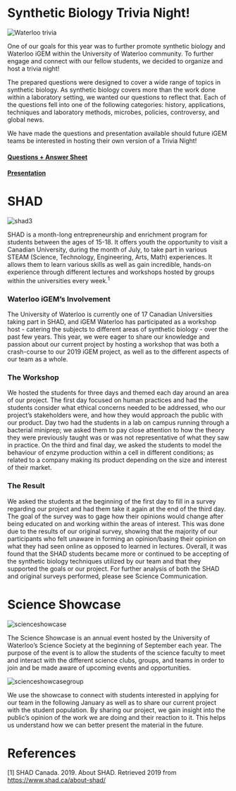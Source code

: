 # Synthetic Biology Trivia Night!

![Waterloo trivia](https://2019.igem.org/wiki/images/6/6d/T--Waterloo--trivia.png)

One of our goals for this year was to further promote synthetic biology and Waterloo iGEM within the University of Waterloo community. To further engage and connect with our fellow students, we decided to organize and host a trivia night!

The prepared questions were designed to cover a wide range of topics in synthetic biology. As synthetic biology covers more than the work done within a laboratory setting, we wanted our questions to reflect that. Each of the questions fell into one of the following categories: history, applications, techniques and laboratory methods, microbes, policies, controversy, and global news.

We have made the questions and presentation available should future iGEM teams be interested in hosting their own version of a Trivia Night!

#### [Questions + Answer Sheet](https://2019.igem.org/wiki/images/a/aa/T--Waterloo--triviaa.pdf) 

#### [Presentation](https://2019.igem.org/wiki/images/f/f7/T--Waterloo--triviap.pdf) 

# SHAD
![shad3](https://2019.igem.org/wiki/images/c/c3/T--Waterloo--shad3.jpg)

SHAD is a month-long entrepreneurship and enrichment program for students between the ages of 15-18. It offers youth the opportunity to visit a Canadian University, during the month of July, to take part in various STEAM (Science, Technology, Engineering, Arts, Math) experiences. It allows them to learn various skills as well as gain incredible, hands-on experience through different lectures and workshops hosted by groups within the universities every week.<sup>1</sup>

### Waterloo iGEM’s Involvement

The University of Waterloo is currently one of 17 Canadian Universities taking part in SHAD, and iGEM Waterloo has participated as a workshop host - catering the subjects to different areas of synthetic biology -  over the past few years. This year, we were eager to share our knowledge and passion about our current project by hosting a workshop that was both a crash-course to our 2019 iGEM project, as well as to the different aspects of our team as a whole.

### The Workshop

We hosted the students for three days and themed each day around an area of our project. The first day focused on human practices and had the students consider what ethical concerns needed to be addressed, who our project’s stakeholders were, and how they would approach the public with our product. Day two had the students in a lab on campus running through a bacterial miniprep; we asked them to pay close attention to how the theory they were previously taught was or was not representative of what they saw in practice. On the third and final day, we asked the students to model the behaviour of enzyme production within a cell in different conditions; as related to a company making its product depending on the size and interest of their market.

### The Result

We asked the students at the beginning of the first day to fill in a survey regarding our project and had them take it again at the end of the third day. The goal of the survey was to gage how their opinions would change after being educated on and working within the areas of interest. This was done due to the results of our original survey, showing that the majority of our participants who felt unaware in forming an opinion/basing their opinion on what they had seen online as opposed to learned in lectures. Overall, it was found that the SHAD students became more or continued to be accepting of the synthetic biology techniques utilized by our team and that they supported the goals or our project. For further analysis of both the SHAD and original surveys performed, please see Science Communication.

# Science Showcase

![scienceshowcase](https://2019.igem.org/wiki/images/f/fa/T--Waterloo--scienceshowcase.png)

The Science Showcase is an annual event hosted by the University of Waterloo’s Science Society at the beginning of September each year. The purpose of the event is to allow the students of the science faculty to meet and interact with the different science clubs, groups, and teams in order to join and be made aware of upcoming events and opportunities. 

![scienceshowcasegroup](https://2019.igem.org/wiki/images/d/d1/T--Waterloo--scienceshowcasegroup.jpg)

We use the showcase to connect with students interested in applying for our team in the following January as well as to share our current project with the student population. By sharing our project, we gain insight into the public’s opinion of the work we are doing and their reaction to it. This helps us understand how we can better present the material in the future.

# References

[1] SHAD Canada. 2019. About SHAD. Retrieved 2019 from https://www.shad.ca/about-shad/

